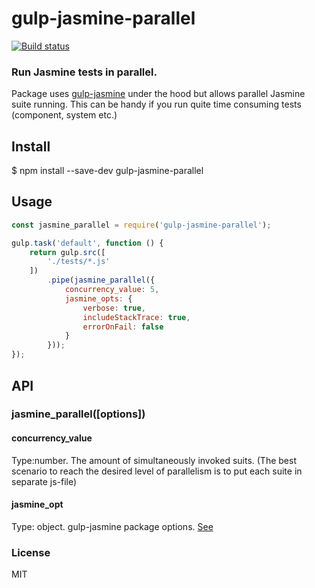 # gulp-jasmine-parallel

[![Build status](https://api.travis-ci.org/YurgenUA/gulp-jasmine-parallel.svg?branch=master)](https://api.travis-ci.org/YurgenUA/gulp-jasmine-parallel)

### Run Jasmine tests in parallel.
Package uses [gulp-jasmine](https://www.npmjs.com/package/gulp-jasmine) under the hood but allows parallel Jasmine suite running. This can be handy if you run quite time consuming tests (component, system etc.)
## Install
$ npm install --save-dev gulp-jasmine-parallel

## Usage
```javascript
const jasmine_parallel = require('gulp-jasmine-parallel');

gulp.task('default', function () {
    return gulp.src([
        './tests/*.js'
    ])
        .pipe(jasmine_parallel({
            concurrency_value: 5,
            jasmine_opts: {
                verbose: true,
                includeStackTrace: true,
                errorOnFail: false
            }
        }));
});
```
## API

### jasmine_parallel([options])

#### concurrency_value
Type:number.
The amount of simultaneously invoked suits. (The best scenario to reach the desired level of parallelism is to put each suite in separate js-file)

#### jasmine_opt
Type: object.
gulp-jasmine package options. [See](https://www.npmjs.com/package/gulp-jasmine#jasmineoptions)

### License
MIT
